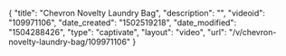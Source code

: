 {
    "title": "Chevron Novelty Laundry Bag",
    "description": "",
    "videoid": "109971106",
    "date_created": "1502519218",
    "date_modified": "1504288426",
    "type": "captivate",
    "layout": "video",
    "url": "\/v\/chevron-novelty-laundry-bag\/109971106"
}